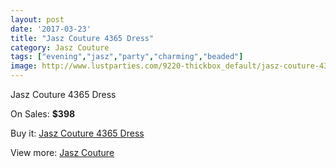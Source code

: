```yaml
---
layout: post
date: '2017-03-23'
title: "Jasz Couture 4365 Dress"
category: Jasz Couture
tags: ["evening","jasz","party","charming","beaded"]
image: http://www.lustparties.com/9220-thickbox_default/jasz-couture-4365-dress.jpg
---
```

Jasz Couture 4365 Dress

On Sales: **$398**
<a href="https://www.lustparties.com/en/jasz-couture/3218-jasz-couture-4365-dress.html"><amp-img layout="responsive" width="600" height="600" src="//www.lustparties.com/9220-thickbox_default/jasz-couture-4365-dress.jpg" alt="Jasz Couture 4365 Dress 0" /></a>
<a href="https://www.lustparties.com/en/jasz-couture/3218-jasz-couture-4365-dress.html"><amp-img layout="responsive" width="600" height="600" src="//www.lustparties.com/9221-thickbox_default/jasz-couture-4365-dress.jpg" alt="Jasz Couture 4365 Dress 1" /></a>
<a href="https://www.lustparties.com/en/jasz-couture/3218-jasz-couture-4365-dress.html"><amp-img layout="responsive" width="600" height="600" src="//www.lustparties.com/9222-thickbox_default/jasz-couture-4365-dress.jpg" alt="Jasz Couture 4365 Dress 2" /></a>

Buy it: [Jasz Couture 4365 Dress](https://www.lustparties.com/en/jasz-couture/3218-jasz-couture-4365-dress.html "Jasz Couture 4365 Dress")

View more: [Jasz Couture](https://www.lustparties.com/en/9-jasz-couture "Jasz Couture")